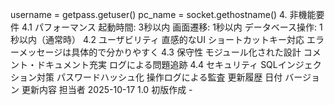 username = getpass.getuser()
pc_name = socket.gethostname()
4. 非機能要件
4.1 パフォーマンス
 起動時間: 3秒以内
 画面遷移: 1秒以内
 データベース操作: 1秒以内（通常時）
4.2 ユーザビリティ
 直感的なUI
 ショートカットキー対応
 エラーメッセージは具体的で分かりやすく
4.3 保守性
 モジュール化された設計
 コメント・ドキュメント充実
 ログによる問題追跡
4.4 セキュリティ
 SQLインジェクション対策
 パスワードハッシュ化
 操作ログによる監査
更新履歴
日付    バージョン      更新内容        担当者
2025-10-17      1.0     初版作成        -
